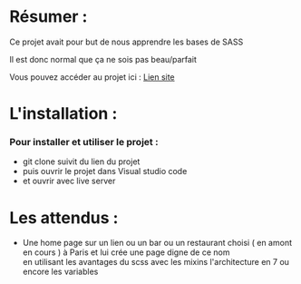 # Résumer :

Ce projet avait pour but de nous apprendre les bases de SASS

Il est donc normal que ça ne sois pas beau/parfait

Vous pouvez accéder au projet ici : <a href='https://exo-bar.vercel.app/'> Lien site </a>

# L'installation :

### Pour installer et utiliser le projet :

- git clone suivit du lien du projet
- puis ouvrir le projet dans Visual studio code
- et ouvrir avec live server

# Les attendus :

- Une home page sur un lien ou un bar ou un restaurant choisi ( en amont en cours ) à Paris et lui crée une page digne de ce nom  
en utilisant les avantages du scss avec les mixins l'architecture en 7 ou encore les variables 
